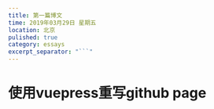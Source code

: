```yaml
---
title: 第一篇博文
time: 2019年03月29日 星期五
location: 北京
pulished: true
category: essays
excerpt_separator: "```"
---
```


# 使用vuepress重写github page